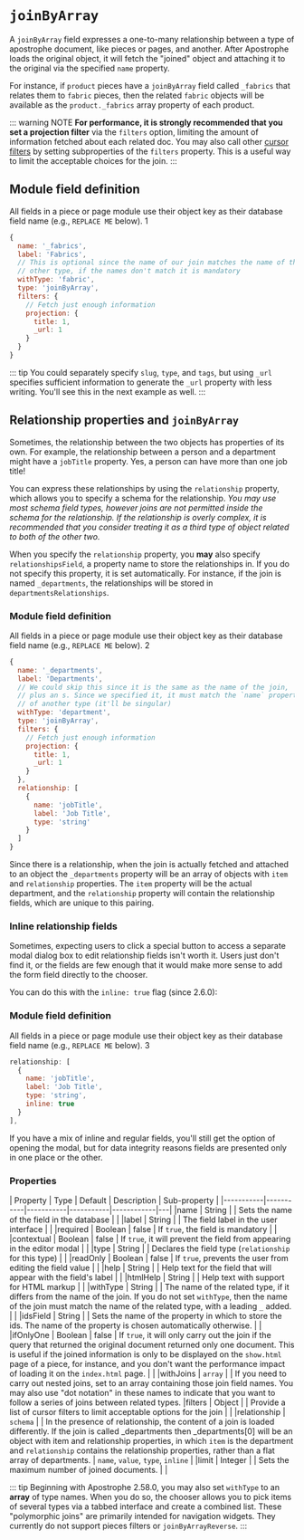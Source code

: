 # `joinByArray`

A `joinByArray` field expresses a one-to-many relationship between a type of apostrophe document, like pieces or pages, and another. After Apostrophe loads the original object, it will fetch the "joined" object and attaching it to the original via the specified `name` property.

For instance, if `product` pieces have a `joinByArray` field called `_fabrics` that relates them to `fabric` pieces, then the related `fabric` objects will be available as the `product._fabrics` array property of each product.

::: warning NOTE
**For performance, it is strongly recommended that you set a projection filter** via the `filters` option, limiting the amount of information fetched about each related doc. You may also call other [cursor filters](/reference/modules/apostrophe-docs/server-apostrophe-cursor.md) by setting subproperties of the `filters` property. This is a useful way to limit the acceptable choices for the join.
:::

## Module field definition

All fields in a piece or page module use their object key as their database field name (e.g., `REPLACE ME` below). 1

```javascript
{
  name: '_fabrics',
  label: 'Fabrics',
  // This is optional since the name of our join matches the name of the
  // other type, if the names don't match it is mandatory
  withType: 'fabric',
  type: 'joinByArray',
  filters: {
    // Fetch just enough information
    projection: {
      title: 1,
      _url: 1
    }
  }
}
```

::: tip
You could separately specify `slug`, `type`, and `tags`, but using `_url` specifies sufficient information to generate the `_url` property with less writing. You'll see this in the next example as well.
:::


## Relationship properties and `joinByArray`

Sometimes, the relationship between the two objects has properties of its own. For example, the relationship between a person and a department might have a `jobTitle` property. Yes, a person can have more than one job title!

You can express these relationships by using the `relationship` property, which allows you to specify a schema for the relationship. _You may use most schema field types, however joins are not permitted inside the schema for the relationship. If the relationship is overly complex, it is recommended that you consider treating it as a third type of object related to both of the other two._

When you specify the `relationship` property, you **may** also specify `relationshipsField`, a property name to store the relationships in. If you do not specify this property, it is set automatically. For instance, if the join is named `_departments`, the relationships will be stored in `departmentsRelationships`.

### Module field definition

All fields in a piece or page module use their object key as their database field name (e.g., `REPLACE ME` below). 2

```javascript
{
  name: '_departments',
  label: 'Departments',
  // We could skip this since it is the same as the name of the join,
  // plus an s. Since we specified it, it must match the `name` property
  // of another type (it'll be singular)
  withType: 'department',
  type: 'joinByArray',
  filters: {
    // Fetch just enough information
    projection: {
      title: 1,
      _url: 1
    }
  },
  relationship: [
    {
      name: 'jobTitle',
      label: 'Job Title',
      type: 'string'
    }
  ]
}
```

Since there is a relationship, when the join is actually fetched and attached to an object the `_departments` property will be an array of objects with `item` and `relationship` properties. The `item` property will be the actual department, and the `relationship` property will contain the relationship fields, which are unique to this pairing.

### Inline relationship fields

Sometimes, expecting users to click a special button to access a separate modal dialog box to edit relationship fields isn't worth it. Users just don't find it, or the fields are few enough that it would make more sense to add the form field directly to the chooser.

You can do this with the `inline: true` flag \(since 2.6.0\):

### Module field definition

All fields in a piece or page module use their object key as their database field name (e.g., `REPLACE ME` below). 3

```javascript
relationship: [
  {
    name: 'jobTitle',
    label: 'Job Title',
    type: 'string',
    inline: true
  }
],
```

If you have a mix of inline and regular fields, you'll still get the option of opening the modal, but for data integrity reasons fields are presented only in one place or the other.

### Properties

|  Property | Type   | Default | Description | Sub-property |
|-----------|-----------|-----------|-----------|------------|---|
|name | String | | Sets the name of the field in the database | |
|label | String | | The field label in the user interface | |
|required | Boolean | false | If `true`, the field is mandatory | |
|contextual | Boolean | false | If `true`, it will prevent the field from appearing in the editor modal | |
|type | String | | Declares the field type (`relationship` for this type) | |
|readOnly | Boolean | false | If `true`, prevents the user from editing the field value | |
|help | String | | Help text for the field that will appear with the field's label | |
|htmlHelp | String | | Help text with support for HTML markup | |
|withType | String | | The name of the related type, if it differs from the name of the join. If you do not set `withType`, then the name of the join must match the name of the related type, with a leading `_` added.  | |
|idsField | String | | Sets the name of the property in which to store the ids. The name of the property is chosen automatically otherwise. | |
|ifOnlyOne | Boolean | false | If `true`, it will only carry out the join if the query that returned the original document returned only one document. This is useful if the joined information is only to be displayed on the `show.html` page of a piece, for instance, and you don't want the performance impact of loading it on the `index.html` page. | |
|withJoins | `array` |  | If you need to carry out nested joins, set to an array containing those join field names. You may also use "dot notation" in these names to indicate that you want to follow a series of joins between related types.
|filters | Object | | Provide a list of cursor filters to limit acceptable options for the join | |
|relationship | `schema` | | In the presence of relationship, the content of a join is loaded differently. If the join is called \_departments then \_departments[0] will be an object with item and relationship properties, in which `item` is the department and `relationship` contains the relationship properties, rather than a flat array of departments. | `name`, `value`, `type`, `inline` |
|limit | Integer | | Sets the maximum number of joined documents. | |

::: tip
Beginning with Apostrophe 2.58.0, you may also set `withType` to an **array** of type names. When you do so, the chooser allows you to pick items of several types via a tabbed interface and create a combined list. These "polymorphic joins" are primarily intended for navigation widgets. They currently do not support pieces filters or `joinByArrayReverse`.
:::
